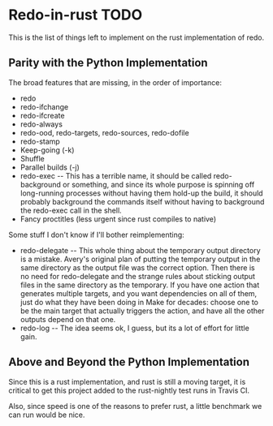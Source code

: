 # Redo-in-rust TODO
This is the list of things left to implement on the rust implementation of redo.

## Parity with the Python Implementation
The broad features that are missing, in the order of importance:
- redo
- redo-ifchange
- redo-ifcreate
- redo-always
- redo-ood, redo-targets, redo-sources, redo-dofile
- redo-stamp
- Keep-going (-k)
- Shuffle
- Parallel builds (-j)
- redo-exec -- This has a terrible name, it should be called
  redo-background or something, and since its whole purpose is
  spinning off long-running processes without having them hold-up the
  build, it should probably background the commands itself without
  having to background the redo-exec call in the shell.
- Fancy proctitles (less urgent since rust compiles to native)

Some stuff I don't know if I'll bother reimplementing:
- redo-delegate -- This whole thing about the temporary output
  directory is a mistake. Avery's original plan of putting the
  temporary output in the same directory as the output file was the
  correct option. Then there is no need for redo-delegate and the
  strange rules about sticking output files in the same directory as
  the temporary. If you have one action that generates multiple
  targets, and you want dependencies on all of them, just do what they
  have been doing in Make for decades: choose one to be the main
  target that actually triggers the action, and have all the other
  outputs depend on that one.
- redo-log -- The idea seems ok, I guess, but its a lot of effort for
  little gain.

## Above and Beyond the Python Implementation

Since this is a rust implementation, and rust is still a moving
target, it is critical to get this project added to the rust-nightly
test runs in Travis CI.

Also, since speed is one of the reasons to prefer rust, a little
benchmark we can run would be nice.
